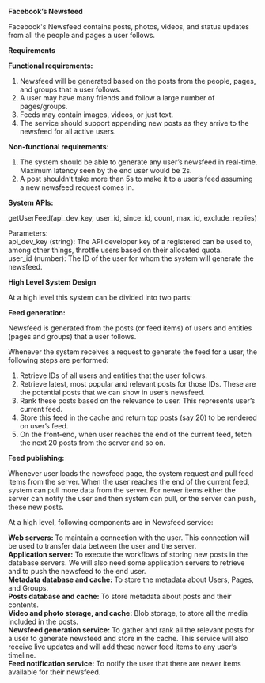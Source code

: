 <b>Facebook’s Newsfeed</b><br>

Facebook's Newsfeed contains posts, photos, videos, and status updates from all the people and pages a user follows.

<b>Requirements</b><br>

<b>Functional requirements:</b><br>

1. Newsfeed will be generated based on the posts from the people, pages, and groups that a user follows.<br>
2. A user may have many friends and follow a large number of pages/groups.<br>
3. Feeds may contain images, videos, or just text.<br>
4. The service should support appending new posts as they arrive to the newsfeed for all active users.<br>

<b>Non-functional requirements:</b><br>

1. The system should be able to generate any user’s newsfeed in real-time. Maximum latency seen by the end user would be 2s.<br>
2. A post shouldn’t take more than 5s to make it to a user’s feed assuming a new newsfeed request comes in.<br>

<b>System APIs:</b><br>

getUserFeed(api_dev_key, user_id, since_id, count, max_id, exclude_replies)<br>

Parameters:<br>
api_dev_key (string): The API developer key of a registered can be used to, among other things, throttle users based on their allocated quota.<br>
user_id (number): The ID of the user for whom the system will generate the newsfeed.<br>

<b>High Level System Design</b><br>

At a high level this system can be divided into two parts:

<b>Feed generation:</b><br>

Newsfeed is generated from the posts (or feed items) of users and entities (pages and groups) that a user follows. 

Whenever the system receives a request to generate the feed for a user, the following steps are performed:

1. Retrieve IDs of all users and entities that the user follows.<br>
2. Retrieve latest, most popular and relevant posts for those IDs. These are the potential posts that we can show in user’s newsfeed.<br>
3. Rank these posts based on the relevance to user. This represents user’s current feed.<br>
4. Store this feed in the cache and return top posts (say 20) to be rendered on user’s feed.<br>
5. On the front-end, when user reaches the end of the current feed, fetch the next 20 posts from the server and so on.<br>

<b>Feed publishing: </b><br>

Whenever user loads the newsfeed page, the system request and pull feed items from the server. When the user reaches the end of the current feed, system can pull more data from the server. For newer items either the server can notify the user and then system can pull, or the server can push, these new posts.  

At a high level, following components are in Newsfeed service:

<b>Web servers: </b> To maintain a connection with the user. This connection will be used to transfer data between the user and the server.<br>
<b>Application server:</b> To execute the workflows of storing new posts in the database servers. We will also need some application servers to retrieve and to push the newsfeed to the end user.<br>
<b>Metadata database and cache:</b> To store the metadata about Users, Pages, and Groups.<br>
<b>Posts database and cache:</b> To store metadata about posts and their contents.<br>
<b>Video and photo storage, and cache:</b> Blob storage, to store all the media included in the posts.<br>
<b>Newsfeed generation service:</b> To gather and rank all the relevant posts for a user to generate newsfeed and store in the cache. This service will also receive live updates and will add these newer feed items to any user’s timeline.<br>
<b>Feed notification service:</b> To notify the user that there are newer items available for their newsfeed.<br>
